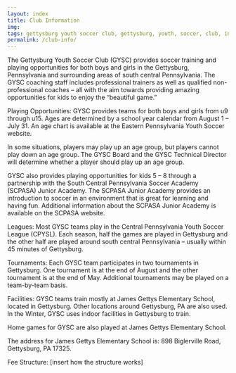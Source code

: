 ```yaml
---
layout: index
title: Club Information
img: 
tags: gettysburg youth soccer club, gettysburg, youth, soccer, club, information, playing opportunities, leagues, tournaments, facilities
permalink: /club-info/
---
```

The Gettysburg Youth Soccer Club (GYSC) provides soccer training and playing opportunities for both boys and girls in the Gettysburg, Pennsylvania and surrounding areas of south central Pennsylvania. The GYSC coaching staff includes professional trainers as well as qualified non-professional coaches – all with the aim towards providing amazing opportunities for kids to enjoy the “beautiful game.”

Playing Opportunities: GYSC provides teams for both boys and girls from u9 through u15. Ages are determined by a school year calendar from August 1 – July 31. An age chart is available at the Eastern Pennsylvania Youth Soccer website.

In some situations, players may play up an age group, but players cannot play down an age group. The GYSC Board and the GYSC Technical Director will determine whether a player should play up an age group.

GYSC also provides playing opportunities for kids 5 – 8 through a partnership with the South Central Pennsylvania Soccer Academy (SCPASA) Junior Academy. The SCPASA Junior Academy provides an introduction to soccer in an environment that is great for learning and having fun. Additional information about the SCPASA Junior Academy is available on the SCPASA website.

Leagues: Most GYSC teams play in the Central Pennsylvania Youth Soccer League (CPYSL). Each season, half the games are played in Gettysburg and the other half are played around south central Pennsylvania – usually within 45 minutes of Gettysburg.

Tournaments: Each GYSC team participates in two tournaments in Gettysburg. One tournament is at the end of August and the other tournament is at the end of May. Additional tournaments may be played on a team-by-team basis.

Facilities: GYSC teams train mostly at James Gettys Elementary School, located in Gettysburg. Other locations around Gettysburg, PA are also used. In the Winter, GYSC uses indoor facilities in Gettysburg to train.

Home games for GYSC are also played at James Gettys Elementary School.

The address for James Gettys Elementary School is: 898 Biglerville Road, Gettysburg, PA 17325.

Fee Structure: [insert how the structure works]